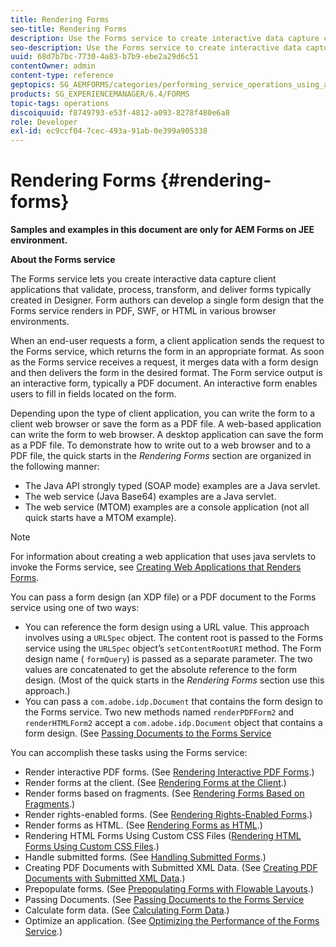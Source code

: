 ```yaml
---
title: Rendering Forms
seo-title: Rendering Forms
description: Use the Forms service to create interactive data capture client applications that validate, process, transform, and deliver forms typically created in Designer. Form authors can develop a single form design that the Forms service renders in PDF, SWF, or HTML in various browser environments.
seo-description: Use the Forms service to create interactive data capture client applications that validate, process, transform, and deliver forms typically created in Designer. Form authors can develop a single form design that the Forms service renders in PDF, SWF, or HTML in various browser environments.
uuid: 68d7b7bc-7730-4a83-b7b9-ebe2a29d6c51
contentOwner: admin
content-type: reference
geptopics: SG_AEMFORMS/categories/performing_service_operations_using_apis
products: SG_EXPERIENCEMANAGER/6.4/FORMS
topic-tags: operations
discoiquuid: f8749793-e53f-4812-a093-8278f480e6a8
role: Developer
exl-id: ec9ccf04-7cec-493a-91ab-0e399a905338
---
```

# Rendering Forms {#rendering-forms} 

**Samples and examples in this document are only for AEM Forms on JEE environment.**

**About the Forms service**

The Forms service lets you create interactive data capture client applications that validate, process, transform, and deliver forms typically created in Designer. Form authors can develop a single form design that the Forms service renders in PDF, SWF, or HTML in various browser environments.

When an end-user requests a form, a client application sends the request to the Forms service, which returns the form in an appropriate format. As soon as the Forms service receives a request, it merges data with a form design and then delivers the form in the desired format. The Form service output is an interactive form, typically a PDF document. An interactive form enables users to fill in fields located on the form.

Depending upon the type of client application, you can write the form to a client web browser or save the form as a PDF file. A web-based application can write the form to web browser. A desktop application can save the form as a PDF file. To demonstrate how to write out to a web browser and to a PDF file, the quick starts in the *Rendering Forms* section are organized in the following manner:

* The Java API strongly typed (SOAP mode) examples are a Java servlet.
* The web service (Java Base64) examples are a Java servlet.
* The web service (MTOM) examples are a console application (not all quick starts have a MTOM example).

>[!NOTE]
>
>For information about creating a web application that uses java servlets to invoke the Forms service, see [Creating Web Applications that Renders Forms](/help/forms/developing/creating-web-applications-renders-forms.md).

  You can pass a form design (an XDP file) or a PDF document to the Forms service using one of two ways:

* You can reference the form design using a URL value. This approach involves using a `URLSpec` object. The content root is passed to the Forms service using the `URLSpec` object’s `setContentRootURI` method. The Form design name ( `formQuery`) is passed as a separate parameter. The two values are concatenated to get the absolute reference to the form design. (Most of the quick starts in the *Rendering Forms* section use this approach.)
* You can pass a `com.adobe.idp.Document` that contains the form design to the Forms service. Two new methods named `renderPDFForm2` and `renderHTMLForm2` accept a `com.adobe.idp.Document` object that contains a form design. (See [Passing Documents to the Forms Service](/help/forms/developing/passing-documents-forms-service.md)

You can accomplish these tasks using the Forms service:

* Render interactive PDF forms. (See [Rendering Interactive PDF Forms](/help/forms/developing/rendering-interactive-pdf-forms.md).)
* Render forms at the client. (See [Rendering Forms at the Client](/help/forms/developing/rendering-forms-client.md).)
* Render forms based on fragments. (See [Rendering Forms Based on Fragments](/help/forms/developing/rendering-forms-based-fragments.md).)
* Render rights-enabled forms. (See [Rendering Rights-Enabled Forms](/help/forms/developing/rendering-rights-enabled-forms.md).)
* Render forms as HTML. (See [Rendering Forms as HTML](/help/forms/developing/rendering-forms-html.md).)
* Rendering HTML Forms Using Custom CSS Files ([Rendering HTML Forms Using Custom CSS Files](/help/forms/developing/rendering-html-forms-using-custom.md).)
* Handle submitted forms. (See [Handling Submitted Forms](/help/forms/developing/handling-submitted-forms.md).)
* Creating PDF Documents with Submitted XML Data. (See [Creating PDF Documents with Submitted XML Data](/help/forms/developing/creating-pdf-documents-submitted-xml.md).)
* Prepopulate forms. (See [Prepopulating Forms with Flowable Layouts](/help/forms/developing/prepopulating-forms-flowable-layouts.md).)
* Passing Documents. (See [Passing Documents to the Forms Service](/help/forms/developing/passing-documents-forms-service.md)
* Calculate form data. (See [Calculating Form Data](/help/forms/developing/calculating-form-data.md).)
* Optimize an application. (See [Optimizing the Performance of the Forms Service](/help/forms/developing/optimizing-performance-forms-service.md).)
